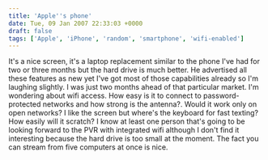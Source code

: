 ```yaml
---
title: 'Apple''s phone'
date: Tue, 09 Jan 2007 22:33:03 +0000
draft: false
tags: ['Apple', 'iPhone', 'random', 'smartphone', 'wifi-enabled']
---
```


It's a nice screen, it's a laptop replacement similar to the phone I've had for two or three months but the hard drive is much better. He advertised all these features as new yet I've got most of those capabilities already so I'm laughing slightly. I was just two months ahead of that particular market. I'm wondering about wifi access. How easy is it to connect to password-protected networks and how strong is the antenna?. Would it work only on open networks? I like the screen but where's the keyboard for fast texting? How easily will it scratch? I know at least one person that's going to be looking forward to the PVR with integrated wifi although I don't find it interesting because the hard drive is too small at the moment. The fact you can stream from five computers at once is nice.